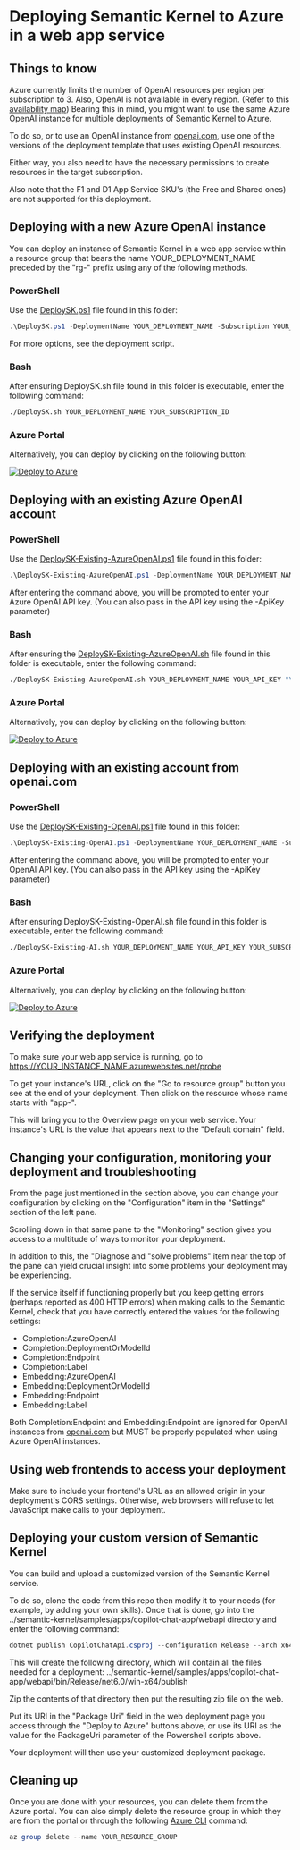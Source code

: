 # Deploying Semantic Kernel to Azure in a web app service


## Things to know

Azure currently limits the number of OpenAI resources per region per subscription to 3. Also, OpenAI is not available in every region.
(Refer to this [availability map](https://azure.microsoft.com/en-us/explore/global-infrastructure/products-by-region/?products=cognitive-services))
Bearing this in mind, you might want to use the same Azure OpenAI instance for multiple deployments of Semantic Kernel to Azure.

To do so, or to use an OpenAI instance from [openai.com](https://openai.com), use one of the versions of the deployment template that uses existing OpenAI resources.

Either way, you also need to have the necessary permissions to create resources in the target subscription.

Also note that the F1 and D1 App Service SKU's (the Free and Shared ones) are not supported for this deployment.


## Deploying with a new Azure OpenAI instance

You can deploy an instance of Semantic Kernel in a web app service within a resource group that bears the name YOUR_DEPLOYMENT_NAME preceded by the "rg-" prefix using any of the following methods.

### PowerShell

Use the [DeploySK.ps1](DeploySK.ps1) file found in this folder:
```powershell
.\DeploySK.ps1 -DeploymentName YOUR_DEPLOYMENT_NAME -Subscription YOUR_SUBSCRIPTION_ID
```

For more options, see the deployment script.

### Bash

After ensuring DeploySK.sh file found in this folder is executable, enter the following command:

```bash
./DeploySK.sh YOUR_DEPLOYMENT_NAME YOUR_SUBSCRIPTION_ID
```

### Azure Portal

Alternatively, you can deploy by clicking on the following button:

[![Deploy to Azure](https://aka.ms/deploytoazurebutton)](https://portal.azure.com/#create/Microsoft.Template/uri/https%3A%2F%2Fraw.githubusercontent.com%2Fmicrosoft%2Fsemantic-kernel%2Fmain%2Fsamples%2Fapps%2Fcopilot-chat-app%2Fwebapi%2FDeploymentTemplates%2Fsk.json)


## Deploying with an existing Azure OpenAI account

### PowerShell

Use the [DeploySK-Existing-AzureOpenAI.ps1](DeploySK-Existing-AzureOpenAI.ps1) file found in this folder:
```powershell
.\DeploySK-Existing-AzureOpenAI.ps1 -DeploymentName YOUR_DEPLOYMENT_NAME -Subscription YOUR_SUBSCRIPTION_ID -Endpoint "YOUR_AZURE_OPENAI_ENDPOINT"
```

After entering the command above, you will be prompted to enter your Azure OpenAI API key. (You can also pass in the API key using the -ApiKey parameter)

### Bash

After ensuring the [DeploySK-Existing-AzureOpenAI.sh](DeploySK-Existing-AzureOpenAI.sh) file found in this folder is executable, enter the following command:

```bash
./DeploySK-Existing-AzureOpenAI.sh YOUR_DEPLOYMENT_NAME YOUR_API_KEY "YOUR_AZURE_OPENAI_ENDPOINT" YOUR_SUBSCRIPTION_ID
```

### Azure Portal

Alternatively, you can deploy by clicking on the following button:

[![Deploy to Azure](https://aka.ms/deploytoazurebutton)](https://portal.azure.com/#create/Microsoft.Template/uri/https%3A%2F%2Fraw.githubusercontent.com%2Fmicrosoft%2Fsemantic-kernel%2Fmain%2Fsamples%2Fapps%2Fcopilot-chat-app%2Fwebapi%2FDeploymentTemplates%2Fsk-existing-azureopenai.json)


## Deploying with an existing account from openai.com

### PowerShell

Use the [DeploySK-Existing-OpenAI.ps1](DeploySK-Existing-OpenAI.ps1) file found in this folder:
```powershell
.\DeploySK-Existing-OpenAI.ps1 -DeploymentName YOUR_DEPLOYMENT_NAME -Subscription YOUR_SUBSCRIPTION_ID
```

After entering the command above, you will be prompted to enter your OpenAI API key. (You can also pass in the API key using the -ApiKey parameter)

### Bash

After ensuring DeploySK-Existing-OpenAI.sh file found in this folder is executable, enter the following command:

```bash
./DeploySK-Existing-AI.sh YOUR_DEPLOYMENT_NAME YOUR_API_KEY YOUR_SUBSCRIPTION_ID
```

### Azure Portal

Alternatively, you can deploy by clicking on the following button:

[![Deploy to Azure](https://aka.ms/deploytoazurebutton)](https://portal.azure.com/#create/Microsoft.Template/uri/https%3A%2F%2Fraw.githubusercontent.com%2Fmicrosoft%2Fsemantic-kernel%2Fmain%2Fsamples%2Fapps%2Fcopilot-chat-app%2Fwebapi%2FDeploymentTemplates%2Fsk-existing-openai.json)


## Verifying the deployment

To make sure your web app service is running, go to <!-- markdown-link-check-disable -->https://YOUR_INSTANCE_NAME.azurewebsites.net/probe<!-- markdown-link-check-enable-->

To get your instance's URL, click on the "Go to resource group" button you see at the end of your deployment. Then click on the resource whose name starts with "app-".

This will bring you to the Overview page on your web service. Your instance's URL is the value that appears next to the "Default domain" field.


## Changing your configuration, monitoring your deployment and troubleshooting

From the page just mentioned in the section above, you can change your configuration by clicking on the "Configuration" item in the "Settings" section of the left pane.

Scrolling down in that same pane to the "Monitoring" section gives you access to a multitude of ways to monitor your deployment.

In addition to this, the "Diagnose and "solve problems" item near the top of the pane can yield crucial insight into some problems your deployment may be experiencing.

If the service itself if functioning properly but you keep getting errors (perhaps reported as 400 HTTP errors) when making calls to the Semantic Kernel,
check that you have correctly entered the values for the following settings:
- Completion:AzureOpenAI
- Completion:DeploymentOrModelId
- Completion:Endpoint
- Completion:Label
- Embedding:AzureOpenAI
- Embedding:DeploymentOrModelId
- Embedding:Endpoint
- Embedding:Label

Both Completion:Endpoint and Embedding:Endpoint are ignored for OpenAI instances from [openai.com](https://openai.com) but MUST be properly populated when using Azure OpenAI instances.


## Using web frontends to access your deployment

Make sure to include your frontend's URL as an allowed origin in your deployment's CORS settings. Otherwise, web browsers will refuse to let JavaScript make calls to your deployment.


## Deploying your custom version of Semantic Kernel

You can build and upload a customized version of the Semantic Kernel service.

To do so, clone the code from this repo then modify it to your needs (for example, by adding your own skills). Once that is done, go into the ../semantic-kernel/samples/apps/copilot-chat-app/webapi
directory and enter the following command:
```powershell
dotnet publish CopilotChatApi.csproj --configuration Release --arch x64 --os win
```

This will create the following directory, which will contain all the files needed for a deployment:
../semantic-kernel/samples/apps/copilot-chat-app/webapi/bin/Release/net6.0/win-x64/publish

Zip the contents of that directory then put the resulting zip file on the web.

Put its URI in the "Package Uri" field in the web deployment page you access through the "Deploy to Azure" buttons above, or use its URI as the value for the PackageUri parameter of the Powershell scripts above.

Your deployment will then use your customized deployment package.


## Cleaning up

Once you are done with your resources, you can delete them from the Azure portal. You can also simply delete the resource group in which they are from the portal or through the
following [Azure CLI](https://learn.microsoft.com/en-us/cli/azure/) command:
```powershell
az group delete --name YOUR_RESOURCE_GROUP
```